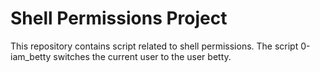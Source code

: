 # Shell Permissions Project

This repository contains script related to shell permissions. The script 0-iam_betty switches the current user to the user betty.
